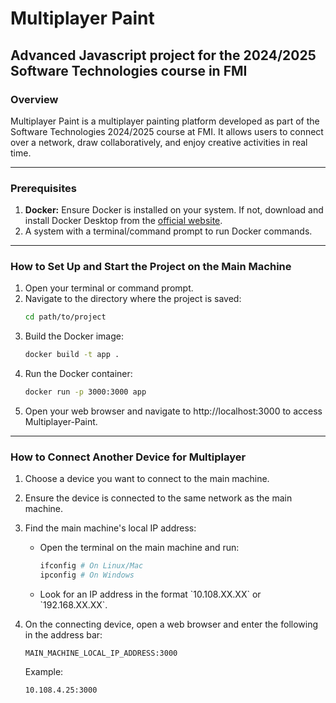 # Multiplayer Paint
## Advanced Javascript project for the 2024/2025 Software Technologies course in FMI

### Overview
Multiplayer Paint is a multiplayer painting platform developed as part of the Software Technologies 2024/2025 course at FMI. It allows users to connect over a network, draw collaboratively, and enjoy creative activities in real time.

---

### Prerequisites
1. **Docker:** Ensure Docker is installed on your system. If not, download and install Docker Desktop from the [official website](https://www.docker.com/products/docker-desktop).
2. A system with a terminal/command prompt to run Docker commands.

---

### How to Set Up and Start the Project on the Main Machine
1. Open your terminal or command prompt.
2. Navigate to the directory where the project is saved:
   ```bash
   cd path/to/project
   ```
3. Build the Docker image:
   ```bash
   docker build -t app .
   ```
4. Run the Docker container:
   ```bash
   docker run -p 3000:3000 app
   ```
5. Open your web browser and navigate to http://localhost:3000 to access Multiplayer-Paint.

---

### How to Connect Another Device for Multiplayer
1. Choose a device you want to connect to the main machine.
2. Ensure the device is connected to the same network as the main machine.
3. Find the main machine's local IP address:
   - Open the terminal on the main machine and run:
     ```bash
     ifconfig # On Linux/Mac
     ipconfig # On Windows
     ```
   - Look for an IP address in the format \`10.108.XX.XX\` or \`192.168.XX.XX\`.

4. On the connecting device, open a web browser and enter the following in the address bar:
   ```
   MAIN_MACHINE_LOCAL_IP_ADDRESS:3000
   ```
   Example:
   ```
   10.108.4.25:3000
   ```
